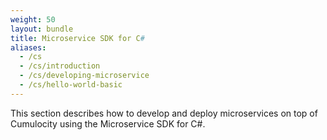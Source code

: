 ```yaml
---
weight: 50
layout: bundle
title: Microservice SDK for C#
aliases:
  - /cs
  - /cs/introduction
  - /cs/developing-microservice
  - /cs/hello-world-basic
---
```


This section describes how to develop and deploy microservices on top of Cumulocity using the Microservice SDK for C#.
